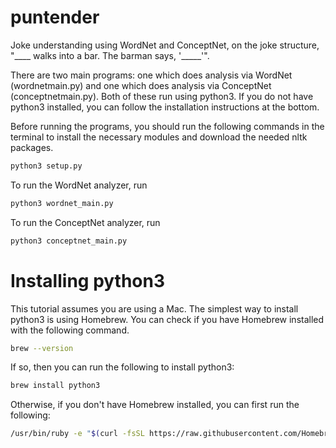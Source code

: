 # puntender
Joke understanding using WordNet and ConceptNet, on the joke structure, "____ walks into a bar. The barman says, '_____'".

There are two main programs: one which does analysis via WordNet (wordnetmain.py) and one which does analysis via ConceptNet (conceptnetmain.py). Both of these run using python3. If you do not have python3 installed, you can follow the installation instructions at the bottom.

Before running the programs, you should run the following commands in the terminal to install the necessary modules and download the needed nltk packages. 
```bash
python3 setup.py
```
To run the WordNet analyzer, run
```bash
python3 wordnet_main.py
```
To run the ConceptNet analyzer, run
```bash
python3 conceptnet_main.py
```

# Installing python3
This tutorial assumes you are using a Mac. The simplest way to install python3 is using Homebrew. You can check if you have Homebrew installed with the following command.
```bash
brew --version
```
If so, then you can run the following to install python3:
```bash
brew install python3
```
Otherwise, if you don't have Homebrew installed, you can first run the following:
```bash
/usr/bin/ruby -e "$(curl -fsSL https://raw.githubusercontent.com/Homebrew/install/master/install)"
```
